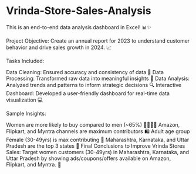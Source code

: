 # Vrinda-Store-Sales-Analysis

This is an end-to-end data analysis dashboard in Excel! 📊✨


Project Objective: 
Create an annual report for 2023 to understand customer behavior and drive sales growth in 2024. 📈

Tasks Included:

Data Cleaning: Ensured accuracy and consistency of data 🧹
Data Processing: Transformed raw data into meaningful insights 🔄
Data Analysis: Analyzed trends and patterns to inform strategic decisions 🔍
Interactive Dashboard: Developed a user-friendly dashboard for real-time data visualization 💻

Sample Insights:

Women are more likely to buy compared to men (~65%) 👩‍🦰👨‍🦰
Amazon, Flipkart, and Myntra channels are maximum contributors 🛍️
Adult age group Female (30-49yrs) is max contributing 👩
Maharashtra, Karnataka, and Uttar Pradesh are the top 3 states 📍
Final Conclusions to Improve Vrinda Stores Sales: Target women customers (30-49yrs) in Maharashtra, Karnataka, and Uttar Pradesh by showing ads/coupons/offers available on Amazon, Flipkart, and Myntra. 🎯
